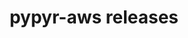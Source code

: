 ---
title: pypyr-aws releases
linktitle: pypyr-aws
description: Latest version of pypyraws, release notes, new releases & release history.
# lastmod: 2020-08-17
---